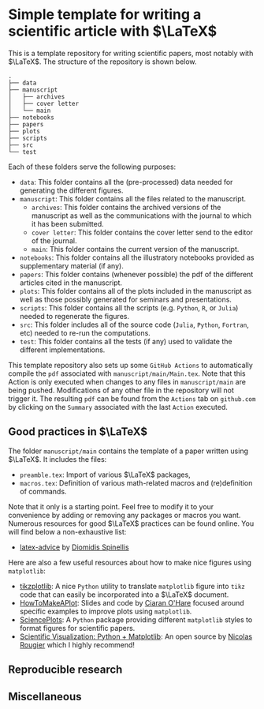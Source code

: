 # Simple template for writing a scientific article with $\LaTeX$

This is a template repository for writing scientific papers, most notably with $\LaTeX$.
The structure of the repository is shown below.


```
.
├── data
├── manuscript
│   ├── archives
│   ├── cover letter
│   └── main
├── notebooks
├── papers
├── plots
├── scripts
├── src
└── test
```

Each of these folders serve the following purposes:

- `data`: This folder contains all the (pre-processed) data needed for generating the different figures.
- `manuscript`: This folder contains all the files related to the manuscript.
  - `archives`: This folder contains the archived versions of the manuscript as well as the communications with the journal to which it has been submitted.
  - `cover letter`: This folder contains the cover letter send to the editor of the journal.
  - `main`: This folder contains the current version of the manuscript.
- `notebooks`: This folder contains all the illustratory notebooks provided as supplementary material (if any).
- `papers`: This folder contains (whenever possible) the pdf of the different articles cited in the manuscript.
- `plots`: This folder contains all of the plots included in the manuscript as well as those possibly generated for seminars and presentations.
- `scripts`: This folder contains all the scripts (e.g. `Python`, `R`, or `Julia`) needed to regenerate the figures.
- `src`: This folder includes all of the source code (`Julia`, `Python`, `Fortran`, etc) needed to re-run the computations.
- `test`: This folder contains all the tests (if any) used to validate the different implementations.

This template repository also sets up some `GitHub Actions` to automatically compile the `pdf` associated with `manuscript/main/Main.tex`.
Note that this Action is only executed when changes to any files in `manuscript/main` are being pushed.
Modifications of any other file in the repository will not trigger it.
The resulting `pdf` can be found from the `Actions` tab on `github.com` by clicking on the `Summary` associated with the last `Action` executed.

## Good practices in $\LaTeX$

The folder `manuscript/main` contains the template of a paper written using $\LaTeX$.
It includes the files:
- `preamble.tex`: Import of various $\LaTeX$ packages,
- `macros.tex`: Definition of various math-related macros and (re)definition of commands.

Note that it only is a starting point.
Feel free to modify it to your convenience by adding or removing any packages or macros you want.
Numerous resources for good $\LaTeX$ practices can be found online.
You will find below a non-exhaustive list:
- [latex-advice](https://github.com/dspinellis/latex-advice) by [Diomidis Spinellis](https://github.com/dspinellis)

Here are also a few useful resources about how to make nice figures using `matplotlib`:
- [tikzplotlib](https://github.com/nschloe/tikzplotlib): A nice `Python` utility to translate `matplotlib` figure into `tikz` code that can easily be incorporated into a $\LaTeX$ document.
- [HowToMakeAPlot](https://github.com/cajohare/HowToMakeAPlot): Slides and code by [Ciaran O'Hare](https://github.com/cajohare) focused around specific examples to improve plots using `matplotlib`.
- [SciencePlots](https://github.com/garrettj403/SciencePlots): A `Python` package providing different `matplotlib` styles to format figures for scientific papers.
- [Scientific Visualization: Python + Matplotlib](https://github.com/rougier/scientific-visualization-book): An open source by [Nicolas Rougier](https://github.com/rougier) which I highly recommend!

## Reproducible research

## Miscellaneous
